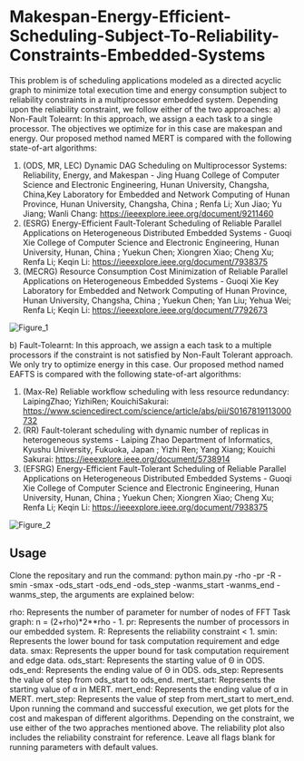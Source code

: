 # Makespan-Energy-Efficient-Scheduling-Subject-To-Reliability-Constraints-Embedded-Systems
This problem is of scheduling applications modeled as a directed acyclic graph to minimize total execution time and energy consumption subject to reliability constraints in a multiprocessor embedded system. Depending upon the reliability constraint, we follow either of the two approaches:
a) Non-Fault Tolearnt: In this approach, we assign a each task to a single processor. The objectives we optimize for in this case are makespan and energy. Our proposed method named MERT is compared with the following state-of-art algorithms:
1) (ODS, MR, LEC) Dynamic DAG Scheduling on Multiprocessor Systems: Reliability, Energy, and Makespan - Jing Huang College of Computer Science and Electronic Engineering, Hunan University, Changsha, China,Key Laboratory for Embedded and Network Computing of Hunan Province, Hunan University, Changsha, China ; Renfa Li; Xun Jiao; Yu Jiang; Wanli Chang: https://ieeexplore.ieee.org/document/9211460
2) (ESRG) Energy-Efficient Fault-Tolerant Scheduling of Reliable Parallel Applications on Heterogeneous Distributed Embedded Systems - Guoqi Xie College of Computer Science and Electronic Engineering, Hunan University, Hunan, China ; Yuekun Chen; Xiongren Xiao; Cheng Xu; Renfa Li; Keqin Li: https://ieeexplore.ieee.org/document/7938375
3) (MECRG) Resource Consumption Cost Minimization of Reliable Parallel Applications on Heterogeneous Embedded Systems - Guoqi Xie
Key Laboratory for Embedded and Network Computing of Hunan Province, Hunan University, Changsha, China ; Yuekun Chen; Yan Liu; Yehua Wei; Renfa Li; Keqin Li: https://ieeexplore.ieee.org/document/7792673

![Figure_1](https://user-images.githubusercontent.com/64606981/205256147-6487f33d-d245-4ee9-914c-235b28b9ea2d.png)

b) Fault-Tolearnt: In this approach, we assign a each task to a multiple processors if the constraint is not satisfied by Non-Fault Tolerant approach. We only try to optimize energy in this case. Our proposed method named EAFTS is compared with the following state-of-art algorithms:

1) (Max-Re) Reliable workflow scheduling with less resource redundancy: LaipingZhao; YizhiRen; KouichiSakurai: https://www.sciencedirect.com/science/article/abs/pii/S0167819113000732
2) (RR) Fault-tolerant scheduling with dynamic number of replicas in heterogeneous systems - Laiping Zhao
Department of Informatics, Kyushu University, Fukuoka, Japan ; Yizhi Ren; Yang Xiang; Kouichi Sakurai: https://ieeexplore.ieee.org/document/5738914
2) (EFSRG) Energy-Efficient Fault-Tolerant Scheduling of Reliable Parallel Applications on Heterogeneous Distributed Embedded Systems - Guoqi Xie College of Computer Science and Electronic Engineering, Hunan University, Hunan, China ; Yuekun Chen; Xiongren Xiao; Cheng Xu; Renfa Li; Keqin Li: https://ieeexplore.ieee.org/document/7938375


![Figure_2](https://user-images.githubusercontent.com/64606981/205253318-b36c93d4-faf4-43d2-8313-aadb34756f6a.png)

## Usage
Clone the repositary and run the command: python main.py -rho -pr -R -smin -smax -ods_start -ods_end -ods_step -wanms_start -wanms_end -wanms_step, the arguments are explained below:

rho: Represents the number of parameter for number of nodes of FFT Task graph: n = (2+rho)*2**rho - 1.
pr: Represents the number of processors in our embedded system.
R: Represents the reliability constraint < 1.
smin: Represents the lower bound for task computation requirement and edge data.
smax: Represents the upper bound for task computation requirement and edge data.
ods_start: Represents the starting value of Θ in ODS.
ods_end: Represents the ending value of Θ in ODS.
ods_step: Represents the value of step from ods_start to ods_end.
mert_start: Represents the starting value of α in MERT.
mert_end: Represents the ending value of α in MERT.
mert_step: Represents the value of step from mert_start to mert_end.
Upon running the command and successful execution, we get plots for the cost and makespan of different algorithms. Depending on the constraint, we use either of the two appraches mentioned above. The reliability plot also includes the reliability constraint for reference. Leave all flags blank for running parameters with default values.
